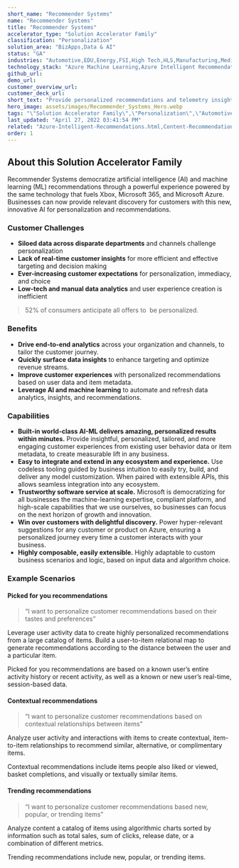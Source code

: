 ```yaml
---
short_name: "Recommender Systems"
name: "Recommender Systems"
title: "Recommender Systems"
accelerator_type: "Solution Accelerator Family"
classification: "Personalization"
solution_area: "BizApps,Data & AI"
status: "GA"
industries: "Automotive,EDU,Energy,FSI,High Tech,HLS,Manufacturing,Media and Entertainment,Professional Services,SLG,Retail,Horizontal"
technology_stack: "Azure Machine Learning,Azure Intelligent Recommendations,Synapse Analytics,Azure Storage"
github_url: 
demo_url: 
customer_overview_url: 
customer_deck_url: 
short_text: "Provide personalized recommendations and telemetry insights to end users"
hero_image: assets/images/Recommender_Systems_Hero.webp
tags: "\"Solution Accelerator Family\",\"Personalization\",\"Automotive\",\"EDU\",\"Energy\",\"FSI\",\"High Tech\",\"HLS\",\"Manufacturing\",\"Media and Entertainment\",\"Professional Services\",\"SLG\",\"Retail\",\"Horizontal\",\"Azure Machine Learning\",\"Azure Intelligent Recommendations\",\"Synapse Analytics\",\"Azure Storage\",\"BizApps\",\"Data & AI\""
last_updated: "April 27, 2022 03:41:54 PM"
related: "Azure-Intelligent-Recommendations.html,Content-Recommendations.html,Retail-Recommender.html"
order: 1
---
```

## About this Solution Accelerator Family

Recommender Systems democratize artificial intelligence (AI) and machine learning (ML) recommendations through a powerful experience powered by the same technology that fuels Xbox, Microsoft 365, and Microsoft Azure. Businesses can now provide relevant discovery for customers with this new, innovative AI for personalization and recommendations.

### Customer Challenges

* **Siloed data across disparate departments** and channels challenge personalization
* **Lack of real-time customer insights** for more efficient and effective targeting and decision making
* **Ever-increasing customer expectations** for personalization, immediacy, and choice
* **Low-tech and manual data analytics** and user experience creation is inefficient

> 52% of consumers anticipate all offers to ​
be personalized.

### Benefits

* **Drive end-to-end analytics** across your organization and channels, to tailor the customer journey.
* **Quickly surface data insights** to enhance targeting and optimize revenue streams.
* **Improve customer experiences** with personalized recommendations based on user data and item metadata.
* **Leverage AI and machine learning** to automate and refresh data analytics, insights, and recommendations.

### Capabilities

* **Built-in world-class AI-ML delivers amazing, personalized results within minutes.** Provide insightful, personalized, tailored, and more engaging customer experiences from existing user behavior data or item metadata, to create measurable lift in any business.
* **Easy to integrate and extend in any ecosystem and experience.** Use codeless tooling guided by business intuition to easily try, build, and deliver any model customization. When paired with extensible APIs, this allows seamless integration into any ecosystem.
* **Trustworthy software service at scale.** Microsoft is democratizing for all businesses the machine-learning expertise, compliant platform, and high-scale capabilities that we use ourselves, so businesses can focus on the next horizon of growth and innovation.
* **Win over customers with delightful discovery.** Power hyper-relevant suggestions for any customer or product on Azure, ensuring a personalized journey every time a customer interacts with your business.
* **Highly composable, easily extensible.** Highly adaptable to custom business scenarios and logic, based on input data and algorithm choice.

### Example Scenarios

#### Picked for you recommendations

> “I want to personalize customer recommendations based on their tastes and preferences”

Leverage user activity data to create highly personalized recommendations from a large catalog of items. Build a user-to-item relational map to generate recommendations according to the distance between the user and a particular item.

Picked for you recommendations are based on a known user’s entire activity history or recent activity, as well as a known or new user’s real-time, session-based data.

#### Contextual recommendations​

> “I want to personalize customer recommendations based on contextual relationships between items”

Analyze user activity and interactions with items to create contextual, item-to-item relationships to recommend similar, alternative, or complimentary items.

Contextual recommendations include items people also liked or viewed, basket completions, and visually or textually similar items.

#### Trending recommendations​

> “I want to personalize customer recommendations based new, popular, or trending items”​

Analyze content a catalog of items using algorithmic charts sorted by information such as total sales, sum of clicks, release date, or a combination of different metrics.​

Trending recommendations include new, popular, or trending items.
